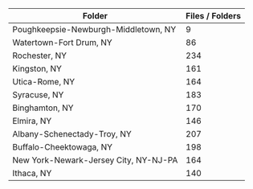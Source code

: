 | Folder                                |   Files / Folders |
|---------------------------------------|-------------------|
| Poughkeepsie-Newburgh-Middletown, NY  |                 9 |
| Watertown-Fort Drum, NY               |                86 |
| Rochester, NY                         |               234 |
| Kingston, NY                          |               161 |
| Utica-Rome, NY                        |               164 |
| Syracuse, NY                          |               183 |
| Binghamton, NY                        |               170 |
| Elmira, NY                            |               146 |
| Albany-Schenectady-Troy, NY           |               207 |
| Buffalo-Cheektowaga, NY               |               198 |
| New York-Newark-Jersey City, NY-NJ-PA |               164 |
| Ithaca, NY                            |               140 |